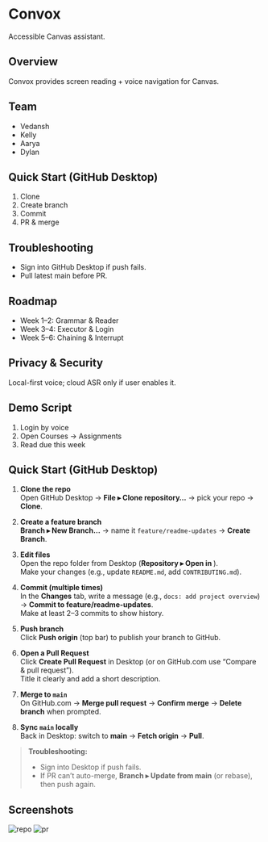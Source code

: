 # Convox

Accessible Canvas assistant.

## Overview
Convox provides screen reading + voice navigation for Canvas.

## Team
- Vedansh
- Kelly
- Aarya
- Dylan

## Quick Start (GitHub Desktop)
1. Clone
2. Create branch
3. Commit
4. PR & merge

## Troubleshooting
- Sign into GitHub Desktop if push fails.
- Pull latest main before PR.

## Roadmap
- Week 1–2: Grammar & Reader
- Week 3–4: Executor & Login
- Week 5–6: Chaining & Interrupt

## Privacy & Security
Local-first voice; cloud ASR only if user enables it.

## Demo Script
1) Login by voice
2) Open Courses → Assignments
3) Read due this week

## Quick Start (GitHub Desktop)

1. **Clone the repo**  
Open GitHub Desktop → **File ▸ Clone repository…** → pick your repo → **Clone**.

2. **Create a feature branch**  
**Branch ▸ New Branch…** → name it `feature/readme-updates` → **Create Branch**.

3. **Edit files**  
Open the repo folder from Desktop (**Repository ▸ Open in <Editor>**).  
Make your changes (e.g., update `README.md`, add `CONTRIBUTING.md`).

4. **Commit (multiple times)**  
In the **Changes** tab, write a message (e.g., `docs: add project overview`) → **Commit to feature/readme-updates**.  
Make at least 2–3 commits to show history.

5. **Push branch**  
Click **Push origin** (top bar) to publish your branch to GitHub.

6. **Open a Pull Request**  
Click **Create Pull Request** in Desktop (or on GitHub.com use “Compare & pull request”).  
Title it clearly and add a short description.

7. **Merge to `main`**  
On GitHub.com → **Merge pull request** → **Confirm merge** → **Delete branch** when prompted.

8. **Sync `main` locally**  
Back in Desktop: switch to **main** → **Fetch origin** → **Pull**.

> **Troubleshooting:**  
> - Sign into Desktop if push fails.  
> - If PR can’t auto-merge, **Branch ▸ Update from main** (or rebase), then push again.

## Screenshots
![repo](assets/screenshot-1.png)
![pr](assets/screenshot-2.png)
